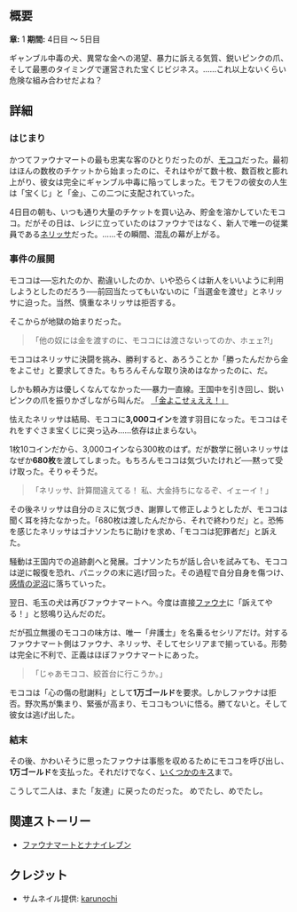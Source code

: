 <!-- title: 宝くじパニック -->

<!-- quote: 行かなくちゃ、犬が追いかけてきてるんだ。 -->

<!-- chapters: 0 -->

<!-- images: (モココに脅されて金を巻き上げられるネリッサ), (モココとファウナマートが事件解決を試みる場面), (1万コインとキス) -->

<!-- model: false -->

## 概要

**章:** 1
**期間:** 4日目 ～ 5日目

ギャンブル中毒の犬、異常な金への渇望、暴力に訴える気質、鋭いピンクの爪、そして最悪のタイミングで運営された宝くじビジネス。……これ以上ないくらい危険な組み合わせだよね？

## 詳細

### はじまり

かつてファウナマートの最も忠実な客のひとりだったのが、[モココ](#entry:mococo-entry)だった。最初はほんの数枚のチケットから始まったのに、それはやがて数十枚、数百枚と膨れ上がり、彼女は完全にギャンブル中毒に陥ってしまった。モフモフの彼女の人生は「宝くじ」と「金」、この二つに支配されていった。

4日目の朝も、いつも通り大量のチケットを買い込み、貯金を溶かしていたモココ。だがその日は、レジに立っていたのはファウナではなく、新人で唯一の従業員である[ネリッサ](#entry:nerissa-entry)だった。……その瞬間、混乱の幕が上がる。

### 事件の展開

モココは──忘れたのか、勘違いしたのか、いや恐らくは新人をいいように利用しようとしたのだろう──前回当たってもいないのに「当選金を渡せ」とネリッサに迫った。当然、慎重なネリッサは拒否する。

そこからが地獄の始まりだった。

> 「他の奴には金を渡すのに、モココには渡さないってのか、ホェェ?!」

モココはネリッサに決闘を挑み、勝利すると、あろうことか「勝ったんだから金をよこせ」と要求してきた。もちろんそんな取り決めはなかったのに、だ。

しかも頼み方は優しくなんてなかった──暴力一直線。王国中を引き回し、鋭いピンクの爪を振りかざしながら叫んだ。
[「金よこせぇええ！」](https://www.youtube.com/live/5swK4fB2smo?t=1251)

怯えたネリッサは結局、モココに**3,000コイン**を渡す羽目になった。モココはそれをすぐさま宝くじに突っ込み……依存は止まらない。

1枚10コインだから、3,000コインなら300枚のはず。だが数学に弱いネリッサはなぜか**680枚**を渡してしまった。もちろんモココは気づいたけれど──黙って受け取った。そりゃそうだ。

> 「ネリッサ、計算間違えてる！
> 私、大金持ちになるぞ、イェーイ！」

その後ネリッサは自分のミスに気づき、謝罪して修正しようとしたが、モココは聞く耳を持たなかった。「680枚は渡したんだから、それで終わりだ」と。恐怖を感じたネリッサはゴナソンたちに助けを求め、「モココは犯罪者だ」と訴えた。

騒動は王国内での追跡劇へと発展。ゴナソンたちが話し合いを試みても、モココは逆に報復を恐れ、パニックの末に逃げ回った。その過程で自分自身を傷つけ、[感情の泥沼](https://www.youtube.com/live/5swK4fB2smo?t=2432)に落ちていった。

翌日、毛玉の犬は再びファウナマートへ。今度は直接[ファウナ](#entry:fauna-entry)に「訴えてやる！」と怒鳴り込んだのだ。

だが孤立無援のモココの味方は、唯一「弁護士」を名乗るセシリアだけ。対するファウナマート側はファウナ、ネリッサ、そしてセシリアまで揃っている。形勢は完全に不利で、正義はほぼファウナマートにあった。

> 「じゃあモココ、絞首台に行こうか。」

モココは「心の傷の慰謝料」として**1万ゴールド**を要求。しかしファウナは拒否。野次馬が集まり、緊張が高まり、モココもついに悟る。勝てないと。そして彼女は逃げ出した。

### 結末

その後、かわいそうに思ったファウナは事態を収めるためにモココを呼び出し、**1万ゴールド**を支払った。それだけでなく、[いくつかのキス](https://www.youtube.com/live/wINOVotsvPY?feature=shared&t=3185)まで。

こうして二人は、また「友達」に戻ったのだった。
めでたし、めでたし。

## 関連ストーリー

- [ファウナマートとナナイレブン](#entry:faunamart-entry)

## クレジット

- サムネイル提供: [karunochi](https://x.com/karunochi/status/1830608765454024950)
